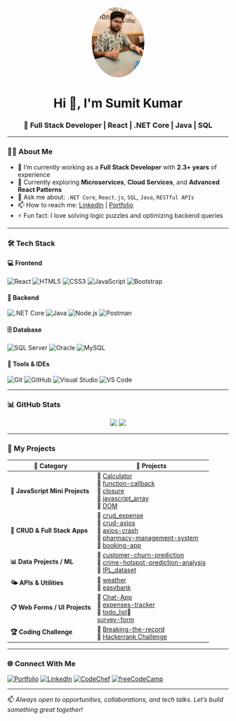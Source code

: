 <!-- Profile Picture (Optional - Circular Avatar) -->
<p align="center">
  <img src="https://github.com/SumitK25/SumitK25/blob/main/sumi_ai.jpeg" width="120px" style="border-radius: 50%;" alt="Sumit Kumar GitHub Profile"/>
</p>

<h1 align="center">Hi 👋, I'm Sumit Kumar</h1>
<h3 align="center">🚀 Full Stack Developer | React | .NET Core | Java | SQL</h3>

---

### 👨‍💻 About Me

- 🔭 I’m currently working as a **Full Stack Developer** with **2.3+ years** of experience  
- 🌱 Currently exploring **Microservices**, **Cloud Services**, and **Advanced React Patterns**  
- 💬 Ask me about: `.NET Core`, `React.js`, `SQL`, `Java`, `RESTful APIs`  
- 📫 How to reach me: [LinkedIn](https://www.linkedin.com/in/sumit-kumar-97b321215/) | [Portfolio](https://sumitkport.netlify.app)  
- ⚡ Fun fact: I love solving logic puzzles and optimizing backend queries

---

### 🛠️ Tech Stack

#### 💻 Frontend
![React](https://img.shields.io/badge/-React-black?style=for-the-badge&logo=react)
![HTML5](https://img.shields.io/badge/-HTML5-orange?style=for-the-badge&logo=html5)
![CSS3](https://img.shields.io/badge/-CSS3-blue?style=for-the-badge&logo=css3)
![JavaScript](https://img.shields.io/badge/-JavaScript-yellow?style=for-the-badge&logo=javascript)
![Bootstrap](https://img.shields.io/badge/-Bootstrap-purple?style=for-the-badge&logo=bootstrap)

#### 🔧 Backend
![.NET Core](https://img.shields.io/badge/-ASP.NET_Core-blue?style=for-the-badge&logo=dotnet)
![Java](https://img.shields.io/badge/-Java-red?style=for-the-badge&logo=java)
![Node.js](https://img.shields.io/badge/-Node.js-green?style=for-the-badge&logo=node.js)
![Postman](https://img.shields.io/badge/-Postman-orange?style=for-the-badge&logo=postman)

#### 🗄️ Database
![SQL Server](https://img.shields.io/badge/-SQL_Server-gray?style=for-the-badge&logo=microsoft-sql-server)
![Oracle](https://img.shields.io/badge/-Oracle-F80000?style=for-the-badge&logo=oracle)
![MySQL](https://img.shields.io/badge/-MySQL-blue?style=for-the-badge&logo=mysql)

#### 🧰 Tools & IDEs
![Git](https://img.shields.io/badge/-Git-orange?style=for-the-badge&logo=git)
![GitHub](https://img.shields.io/badge/-GitHub-black?style=for-the-badge&logo=github)
![Visual Studio](https://img.shields.io/badge/-Visual_Studio-purple?style=for-the-badge&logo=visual-studio)
![VS Code](https://img.shields.io/badge/-VS_Code-blue?style=for-the-badge&logo=visual-studio-code)

---

### 📊 GitHub Stats

<p align="center">
  <img src="https://github-readme-stats.vercel.app/api?username=Sumitk25&show_icons=true&theme=radical" width="49%"/>
  <img src="https://github-readme-streak-stats.herokuapp.com/?user=Sumitk25&theme=radical" width="49%"/>
</p>

---

### 💼 My Projects

| 📂 Category                     | 🧩 Projects                                                                                                                                                                                                                                                                                                                                          |
| ------------------------------- | ---------------------------------------------------------------------------------------------------------------------------------------------------------------------------------------------------------------------------------------------------------------------------------------------------------------------------------------------------- |
| **🧮 JavaScript Mini Projects** | 🔹 [Calculator](https://github.com/Sumitk25/Calculator) <br> 🔹 [function-callback](https://github.com/Sumitk25/function-callback) <br> 🔹 [closure](https://github.com/Sumitk25/closure) <br> 🔹 [javascript_array](https://github.com/Sumitk25/javascript_array) <br> 🔹 [DOM](https://github.com/Sumitk25/DOM)                                   |
| **🧾 CRUD & Full Stack Apps**   | 🔹 [crud_expense](https://github.com/Sumitk25/crud_expense) <br> 🔹 [crud-axios](https://github.com/Sumitk25/crud-axios) <br> 🔹 [axios-crash](https://github.com/Sumitk25/axios-crash) <br> 🔹 [pharmacy-management-system](https://github.com/Sumitk25/pharmacy-management-system) <br> 🔹 [booking-app](https://github.com/Sumitk25/booking-app) |
| **📊 Data Projects / ML**       | 🔹 [customer-churn-prediction](https://github.com/Sumitk25/customer-churn-prediction) <br> 🔹 [crime-hotspot-prediction-analysis](https://github.com/Sumitk25/crime-hotspot-prediction-analysis) <br> 🔹 [IPL_dataset](https://github.com/Sumitk25/IPL_dataset)                                                                                     |
| **🌤️ APIs & Utilities**        | 🔹 [weather](https://github.com/Sumitk25/weather) <br> 🔹 [easybank](https://github.com/Sumitk25/easybank)                                                                                                                                                                                                                                           |
| **📋 Web Forms / UI Projects**  | 🔹 [Chat-App](https://github.com/SumitK25/SumitK25-chatbot) <br> 🔹 [expenses-tracker](https://github.com/Sumitk25/expenses-tracker) <br> 🔹 [todo_list](https://github.com/Sumitk25/todo_list)🔹<br> [survey-form](https://github.com/Sumitk25/survey-form) <br>                                                                                                                                                       |
| **🏆 Coding Challenge**         | 🔹 [Breaking-the-record](https://github.com/Sumitk25/Breaking-the-record) <br> 🔗 [Hackerrank Challenge](https://www.hackerrank.com/challenges/three-month-preparation-kit-breaking-best-and-worst-records/problem)                                                                                                                                  |

---


### 🌐 Connect With Me

[![Portfolio](https://img.shields.io/badge/Portfolio-Visit-orange?style=for-the-badge)](https://sumitkport.netlify.app)
[![LinkedIn](https://img.shields.io/badge/LinkedIn-Connect-blue?style=for-the-badge&logo=linkedin)](https://www.linkedin.com/in/sumit-kumar-97b321215/)
[![CodeChef](https://img.shields.io/badge/CodeChef-Profile-informational?style=for-the-badge&logo=codechef)](https://www.codechef.com/users/sumit25mgr)
[![freeCodeCamp](https://img.shields.io/badge/freeCodeCamp-Profile-success?style=for-the-badge&logo=freecodecamp)](https://www.freecodecamp.org/SumitK)


---

📫 *Always open to opportunities, collaborations, and tech talks. Let’s build something great together!*
